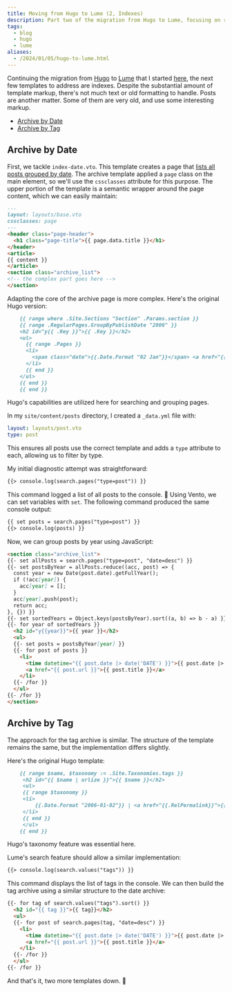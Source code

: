 ```yaml
---
title: Moving from Hugo to Lume (2, Indexes)
description: Part two of the migration from Hugo to Lume, focusing on rebuilding content indexes (by date and by tag).
tags:
  - blog
  - hugo
  - lume
aliases:
  - /2024/01/05/hugo-to-lume.html
---
```


Continuing the migration from [Hugo](https://gohugo.io/) to [Lume](https://lume.land/) that I started [here](./2024-01-04-moving-from-hugo-to-lume-1-templates.md), the next few templates to address are indexes. Despite the substantial amount of template markup, there's not much text or old formatting to handle. Posts are another matter. Some of them are very old, and use some interesting markup.

- [Archive by Date](#archive-by-date)
- [Archive by Tag](#archive-by-tag)

<!--more-->

## Archive by Date

First, we tackle `index-date.vto`. This template creates a page that [lists all posts grouped by date](/archive/). The archive template applied a `page` class on the main element, so we'll use the `cssclasses` attribute for this purpose. The upper portion of the template is a semantic wrapper around the page content, which we can easily maintain:

```md
---
layout: layouts/base.vto
cssclasses: page
---
<header class="page-header">
  <h1 class="page-title">{{ page.data.title }}</h1>
</header>
<article>
{{ content }}
</article>
<section class="archive_list">
<!-- the complex part goes here -->
</section>
```

Adapting the core of the archive page is more complex. Here's the original Hugo version:

```md
    {{ range where .Site.Sections "Section" .Params.section }}
    {{ range .RegularPages.GroupByPublishDate "2006" }}
    <h2 id="y{{ .Key }}">{{ .Key }}</h2>
    <ul>
      {{ range .Pages }}
      <li>
        <span class="date">{{.Date.Format "02 Jan"}}</span> <a href="{{.RelPermalink}}">{{.Title}}</a>
      </li>
      {{ end }}
    </ul>
    {{ end }}
    {{ end }}
```

Hugo's capabilities are utilized here for searching and grouping pages.

In my `site/content/posts` directory, I created a `_data.yml` file with:

```yaml
layout: layouts/post.vto
type: post
```

This ensures all posts use the correct template and adds a `type` attribute to each, allowing us to filter by type.

My initial diagnostic attempt was straightforward:

```md
{{> console.log(search.pages("type=post")) }}
```

This command logged a list of all posts to the console. 🎉
Using Vento, we can set variables with `set`. The following command produced the same console output:

```md
{{ set posts = search.pages("type=post") }}
{{> console.log(posts) }}
```

Now, we can group posts by year using JavaScript:

```md
<section class="archive_list">
{{- set allPosts = search.pages("type=post", "date=desc") }}
{{- set postsByYear = allPosts.reduce((acc, post) => {
  const year = new Date(post.date).getFullYear();
  if (!acc[year]) {
    acc[year] = [];
  }
  acc[year].push(post);
  return acc;
}, {}) }}
{{- set sortedYears = Object.keys(postsByYear).sort((a, b) => b - a) }}
{{- for year of sortedYears }}
  <h2 id="y{{year}}">{{ year }}</h2>
  <ul>
  {{- set posts = postsByYear[year] }}
  {{- for post of posts }}
    <li>
      <time datetime="{{ post.date |> date('DATE') }}">{{ post.date |> date("dd MMM") }}</time>
      <a href="{{ post.url }}">{{ post.title }}</a>
    </li>
  {{- /for }}
  </ul>
{{- /for }}
</section>
```

## Archive by Tag

The approach for the tag archive is similar. The structure of the template remains the same, but the implementation differs slightly.

Here's the original Hugo template:

```md
    {{ range $name, $taxonomy := .Site.Taxonomies.tags }}
     <h2 id="{{ $name | urlize }}">{{ $name }}</h2>
     <ul>
     {{ range $taxonomy }}
     <li>
         {{.Date.Format "2006-01-02"}} | <a href="{{.RelPermalink}}">{{.Title}}</a>
     </li>
     {{ end }}
     </ul>
    {{ end }}
```

Hugo's taxonomy feature was essential here.

Lume's search feature should allow a similar implementation:

```md
{{> console.log(search.values("tags")) }}
```

This command displays the list of tags in the console. We can then build the tag archive using a similar structure to the date archive:

```md
{{- for tag of search.values("tags").sort() }}
  <h2 id="{{ tag }}">{{ tag}}</h2>
  <ul>
  {{- for post of search.pages(tag, "date=desc") }}
    <li>
      <time datetime="{{ post.date |> date('DATE') }}">{{ post.date |> date('DATE') }}</time>
      <a href="{{ post.url }}">{{ post.title }}</a>
    </li>
  {{- /for }}
  </ul>
{{- /for }}
```

And that's it, two more templates down. 🎉
